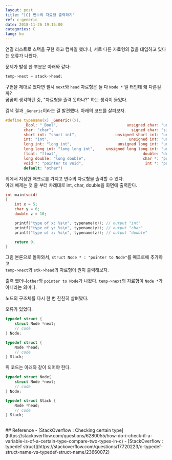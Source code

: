 ```yaml
---
layout: post
title: "[C] 변수의 자료형 출력하기"
ref: c-generic
date: 2018-11-26 19:15:00
categories: C
lang: ko
---
```


연결 리스트로 스택을 구현 하고 컴파일 했더니,
서로 다른 자료형의 값을 대입하고 있다는 오류가 나왔다.

문제가 발생 한 부분은 아래와 같다:
```c
temp->next = stack->head;
```
구현을 제대로 했다면 필시 `next`와 `head` 자료형은 둘 다 `Node *` 일 터인데 왜 다른걸까? <br />
곰곰히 생각하던 중, "자료형을 출력 못하나?" 하는 생각이 들었다.

검색 결과 `_Generic`이라는 걸 발견했다. 아래의 코드를 살펴보자.

```c
#define typename(x) _Generic((x),                                                                     \
		_Bool: "_Bool",                              unsigned char: "unsigned char",          \
		char: "char",                                  signed char: "signed char",            \
		short int: "short int",                 unsigned short int: "unsigned short int",     \
		int: "int",                                   unsigned int: "unsigned int",           \
		long int: "long int",                    unsigned long int: "unsigned long int",      \
		long long int: "long long int",     unsigned long long int: "unsigned long long int", \
		float: "float",                                     double: "double",                 \
		long double: "long double",                         char *: "pointer to char",        \
		void *: "pointer to void",                           int *: "pointer to int",         \
		default: "other") 
```

위에서 지정한 매크로를 가지고 변수의 자료형을 출력할 수 있다. <br />
아래 예제는 첫 줄 부터 차례대로 int, char, double을 화면에 출력한다.

```c
int main(void)
{
	int x = 5;
	char y = 6;
	double z = 10;

	printf("type of x: %s\n", typename(x)); // output "int"
	printf("type of y: %s\n", typename(y)); // output "char"
	printf("type of z: %s\n", typename(z)); // output "double"

	return 0;
}
```

그럼 본론으로 돌아와서, `struct Node * : "pointer to Node"`를 매크로에 추가하고<br />
`temp->next`와 `stk->head`의 자료형이 뭔지 출력해보자.

출력 했더니`other`와 `pointer to Node`가 나왔다. `temp->next`의 자료형이 `Node *`가
아니라는 의미다. 

노드의 구조체를 다시 한 번 찬찬히 살펴봤다.

오류가 있었다.

```c
typedef struct {
	struct Node *next;
	// code
} Node;

typedef struct {
	Node *head;
	// code
} Stack;
```

위 코드는 아래와 같이 되어야 한다.

```c
typedef struct Node{
	struct Node *next;
	// code
} Node;

typedef struct Stack {
	Node *head;
	// code
} Stack;
```

<br />
## Reference
  - [StackOverflow : Checking certain type](https://stackoverflow.com/questions/6280055/how-do-i-check-if-a-variable-is-of-a-certain-type-compare-two-types-in-c)
  - [StackOverflow : typedef struct](https://stackoverflow.com/questions/17720223/c-typedef-struct-name-vs-typedef-struct-name/23660072)

